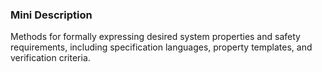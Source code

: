 ### Mini Description

Methods for formally expressing desired system properties and safety requirements, including specification languages, property templates, and verification criteria.
